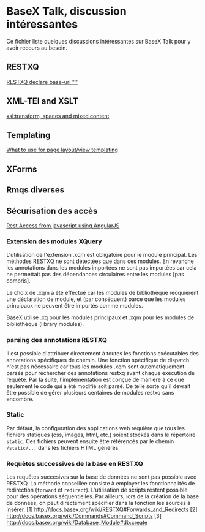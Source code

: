 BaseX Talk, discussion intéressantes
==========

Ce fichier liste quelques discussions intéressantes sur BaseX Talk pour y avoir
recours au besoin.
## RESTXQ

[RESTXQ declare base-uri "."](http://www.mail-archive.com/basex-talk@mailman.uni-konstanz.de/msg04298.html)

## XML-TEI and XSLT

[xsl:transform, spaces and mixed content](http://www.mail-archive.com/basex-talk%40mailman.uni-konstanz.de/msg01149.html)

## Templating

[What to use for page layout/view templating](http://www.mail-archive.com/basex-talk%40mailman.uni-konstanz.de/msg01705.html)

## XForms

## Rmqs diverses

## Sécurisation des accès

[Rest Access from javascript using AngularJS](http://www.mail-archive.com/basex-talk%40mailman.uni-konstanz.de/msg04146.html)

### Extension des modules XQuery

L'utilisation de l'extension .xqm est obligatoire pour le module principal.
Les méthodes RESTXQ ne sont détectées que dans ces modules. En revanche les annotations dans les modules importées ne sont pas importées car cela ne permettait pas des dépendances circulaires entre les modules [pas compris].

Le choix de .xqm a été effectué car les modules de bibliothèque recquièrent une déclaration de module, et (par conséquent) parce que les modules principaux ne peuvent être importés comme modules.

BaseX utilise .xq pour les modules principaux et .xqm pour les modules de bibliothèque (library modules).

### parsing des annotations RESTXQ

Il est possible d'attribuer directement à toutes les fonctions exécutables des annotations spécifiques de chemin. Une fonction spécifique de dispatch n'est pas nécessaire car tous les modules .xqm sont automatiquement parsés pour rechercher des annotations restxq avant chaque exécution de requête. Par la suite, l'implémentation est conçue de manière à ce que seulement le code qui a été modifié soit parsé. De telle sorte qu'il devrait être possible de gérer plusieurs centaines de modules restxq sans encombre.

### Static

Par défaut, la configuration des applications web requière que tous les fichiers statiques (css, images, html, etc.) soient stockés dans le répertoire `static`. Ces fichiers peuvent ensuite être référencés par le chemin `/static/...` dans les fichiers HTML générés.

### Requêtes successives de la base en RESTXQ

Les requêtes succesives sur la base de données ne sont pas possible avec RESTXQ. La méthode conseillée consiste à employer les fonctionnalités de redirection (`forward` et `redirect`).
L'utilisation de scripts restent possible pour des opérations séquentielles. Par ailleurs, lors de la création de la base de données, on peut directement spécifier dans la fonction les sources à insérer.
[1] http://docs.basex.org/wiki/RESTXQ#Forwards_and_Redirects
[2] http://docs.basex.org/wiki/Commands#Command_Scripts
[3] http://docs.basex.org/wiki/Database_Module#db:create
